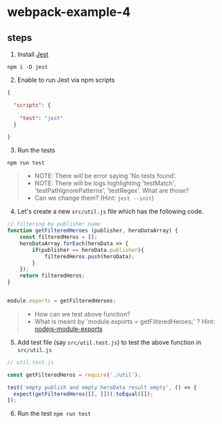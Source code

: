 # webpack-example-4


## steps

1. Install [Jest](https://jestjs.io/docs/en/getting-started)
```
npm i -D jest
```

2. Enable to run Jest via npm scripts
```json
{

  "scripts": {
    
    "test": "jest"
  }

}
```

3. Run the tests
```
npm run test
```
>- NOTE: There will be error saying 'No tests found'.
>- NOTE: There will be logs highlighting 'testMatch', 'testPathIgnorePatterns', 'testRegex'. What are those?
>- Can we change them? (Hint: `jest --init`)

4. Let's create a new `src/util.js` file which has the following code.
```javascript
// filtering by publisher name
function getFilteredHeroes (publisher, heroDataArray) {
	const filteredHeros = [];
	heroDataArray.forEach(heroData => {
		if(publisher == heroData.publisher){
			filteredHeros.push(heroData);
		}
	});
	return filteredHeros;
}


module.exports = getFilteredHeroes;
```
>- How can we test above function?
>- What is meant by 'module.exports = getFilteredHeroes;' ?  Hint: [nodejs-module-exports](https://www.tutorialsteacher.com/nodejs/nodejs-module-exports)

5. Add test file (say `src/util.test.js`) to test the above function in `src/util.js`

```javascript
// util.test.js

const getFilteredHeros = require('./util');

test('empty publish and empty heroData result empty', () => {
  expect(getFilteredHeros([], [])).toEqual([]);
});
```

6. Run the test `npm run test`